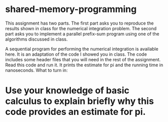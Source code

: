 # shared-memory-programming

This assignment has two parts. The first part asks you to reproduce the results shown in class for the numerical integration problem. The second part asks you to implement a parallel prefix-sum program using one of the algorithms discussed in class.

A sequential program for performing the numerical integration is available here. It is an adaptation of the code I showed you in class.  The code includes some header files that you will need in the rest of the assignment. Read this code and run it. It prints the estimate for pi and the running time in nanoseconds. 
What to turn in:

# Use your knowledge of basic calculus to explain briefly why this code provides an estimate for pi.



